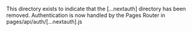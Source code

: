 This directory exists to indicate that the [...nextauth] directory has been removed.
Authentication is now handled by the Pages Router in pages/api/auth/[...nextauth].js